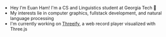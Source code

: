 - Hey I'm Euan Ham! I'm a CS and Linguistics student at Georgia Tech 🐝 
- My interests lie in computer graphics, fullstack development, and natural language processing
- I'm currently working on [Threeify](https://www.youtube.com/watch?v=JNPZ87aYXOs), a web record player visualized with Three.js
